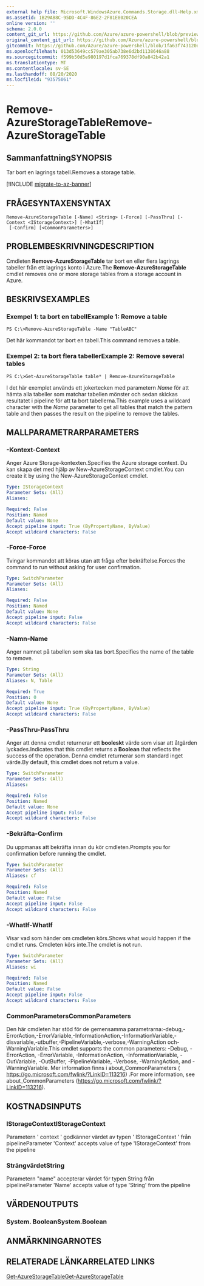```yaml
---
external help file: Microsoft.WindowsAzure.Commands.Storage.dll-Help.xml
ms.assetid: 1B29AB8C-95DD-4C4F-86E2-2F81E8020CEA
online version: ''
schema: 2.0.0
content_git_url: https://github.com/Azure/azure-powershell/blob/preview/src/Storage/Commands.Storage/help/Remove-AzureStorageTable.md
original_content_git_url: https://github.com/Azure/azure-powershell/blob/preview/src/Storage/Commands.Storage/help/Remove-AzureStorageTable.md
gitcommit: https://github.com/Azure/azure-powershell/blob/1fa63f743120d7a7cd6cbb28ee43cd0f4c654af9
ms.openlocfilehash: 013d53649cc579ae305ab738e6d2bd1138646a88
ms.sourcegitcommit: f599b50d5e980197d1fca769378df90a842b42a1
ms.translationtype: MT
ms.contentlocale: sv-SE
ms.lasthandoff: 08/20/2020
ms.locfileid: "93575061"
---
```

# <span data-ttu-id="17144-101">Remove-AzureStorageTable</span><span class="sxs-lookup"><span data-stu-id="17144-101">Remove-AzureStorageTable</span></span>

## <span data-ttu-id="17144-102">Sammanfattning</span><span class="sxs-lookup"><span data-stu-id="17144-102">SYNOPSIS</span></span>
<span data-ttu-id="17144-103">Tar bort en lagrings tabell.</span><span class="sxs-lookup"><span data-stu-id="17144-103">Removes a storage table.</span></span>

[!INCLUDE [migrate-to-az-banner](../../includes/migrate-to-az-banner.md)]

## <span data-ttu-id="17144-104">FRÅGESYNTAXEN</span><span class="sxs-lookup"><span data-stu-id="17144-104">SYNTAX</span></span>

```
Remove-AzureStorageTable [-Name] <String> [-Force] [-PassThru] [-Context <IStorageContext>] [-WhatIf]
 [-Confirm] [<CommonParameters>]
```

## <span data-ttu-id="17144-105">PROBLEMBESKRIVNING</span><span class="sxs-lookup"><span data-stu-id="17144-105">DESCRIPTION</span></span>
<span data-ttu-id="17144-106">Cmdleten **Remove-AzureStorageTable** tar bort en eller flera lagrings tabeller från ett lagrings konto i Azure.</span><span class="sxs-lookup"><span data-stu-id="17144-106">The **Remove-AzureStorageTable** cmdlet removes one or more storage tables from a storage account in Azure.</span></span>

## <span data-ttu-id="17144-107">BESKRIVS</span><span class="sxs-lookup"><span data-stu-id="17144-107">EXAMPLES</span></span>

### <span data-ttu-id="17144-108">Exempel 1: ta bort en tabell</span><span class="sxs-lookup"><span data-stu-id="17144-108">Example 1: Remove a table</span></span>
```
PS C:\>Remove-AzureStorageTable -Name "TableABC"
```

<span data-ttu-id="17144-109">Det här kommandot tar bort en tabell.</span><span class="sxs-lookup"><span data-stu-id="17144-109">This command removes a table.</span></span>

### <span data-ttu-id="17144-110">Exempel 2: ta bort flera tabeller</span><span class="sxs-lookup"><span data-stu-id="17144-110">Example 2: Remove several tables</span></span>
```
PS C:\>Get-AzureStorageTable table* | Remove-AzureStorageTable
```

<span data-ttu-id="17144-111">I det här exemplet används ett jokertecken med parametern *Name* för att hämta alla tabeller som matchar tabellen mönster och sedan skickas resultatet i pipeline för att ta bort tabellerna.</span><span class="sxs-lookup"><span data-stu-id="17144-111">This example uses a wildcard character with the *Name* parameter to get all tables that match the pattern table and then passes the result on the pipeline to remove the tables.</span></span>

## <span data-ttu-id="17144-112">MALLPARAMETRAR</span><span class="sxs-lookup"><span data-stu-id="17144-112">PARAMETERS</span></span>

### <span data-ttu-id="17144-113">-Kontext</span><span class="sxs-lookup"><span data-stu-id="17144-113">-Context</span></span>
<span data-ttu-id="17144-114">Anger Azure Storage-kontexten.</span><span class="sxs-lookup"><span data-stu-id="17144-114">Specifies the Azure storage context.</span></span>
<span data-ttu-id="17144-115">Du kan skapa det med hjälp av New-AzureStorageContext cmdlet.</span><span class="sxs-lookup"><span data-stu-id="17144-115">You can create it by using the New-AzureStorageContext cmdlet.</span></span>

```yaml
Type: IStorageContext
Parameter Sets: (All)
Aliases: 

Required: False
Position: Named
Default value: None
Accept pipeline input: True (ByPropertyName, ByValue)
Accept wildcard characters: False
```

### <span data-ttu-id="17144-116">-Force</span><span class="sxs-lookup"><span data-stu-id="17144-116">-Force</span></span>
<span data-ttu-id="17144-117">Tvingar kommandot att köras utan att fråga efter bekräftelse.</span><span class="sxs-lookup"><span data-stu-id="17144-117">Forces the command to run without asking for user confirmation.</span></span>

```yaml
Type: SwitchParameter
Parameter Sets: (All)
Aliases: 

Required: False
Position: Named
Default value: None
Accept pipeline input: False
Accept wildcard characters: False
```

### <span data-ttu-id="17144-118">-Namn</span><span class="sxs-lookup"><span data-stu-id="17144-118">-Name</span></span>
<span data-ttu-id="17144-119">Anger namnet på tabellen som ska tas bort.</span><span class="sxs-lookup"><span data-stu-id="17144-119">Specifies the name of the table to remove.</span></span>

```yaml
Type: String
Parameter Sets: (All)
Aliases: N, Table

Required: True
Position: 0
Default value: None
Accept pipeline input: True (ByPropertyName, ByValue)
Accept wildcard characters: False
```

### <span data-ttu-id="17144-120">-PassThru</span><span class="sxs-lookup"><span data-stu-id="17144-120">-PassThru</span></span>
<span data-ttu-id="17144-121">Anger att denna cmdlet returnerar ett **booleskt** värde som visar att åtgärden lyckades.</span><span class="sxs-lookup"><span data-stu-id="17144-121">Indicates that this cmdlet returns a **Boolean** that reflects the success of the operation.</span></span>
<span data-ttu-id="17144-122">Denna cmdlet returnerar som standard inget värde.</span><span class="sxs-lookup"><span data-stu-id="17144-122">By default, this cmdlet does not return a value.</span></span>

```yaml
Type: SwitchParameter
Parameter Sets: (All)
Aliases: 

Required: False
Position: Named
Default value: None
Accept pipeline input: False
Accept wildcard characters: False
```

### <span data-ttu-id="17144-123">-Bekräfta</span><span class="sxs-lookup"><span data-stu-id="17144-123">-Confirm</span></span>
<span data-ttu-id="17144-124">Du uppmanas att bekräfta innan du kör cmdleten.</span><span class="sxs-lookup"><span data-stu-id="17144-124">Prompts you for confirmation before running the cmdlet.</span></span>

```yaml
Type: SwitchParameter
Parameter Sets: (All)
Aliases: cf

Required: False
Position: Named
Default value: False
Accept pipeline input: False
Accept wildcard characters: False
```

### <span data-ttu-id="17144-125">-WhatIf</span><span class="sxs-lookup"><span data-stu-id="17144-125">-WhatIf</span></span>
<span data-ttu-id="17144-126">Visar vad som händer om cmdleten körs.</span><span class="sxs-lookup"><span data-stu-id="17144-126">Shows what would happen if the cmdlet runs.</span></span>
<span data-ttu-id="17144-127">Cmdleten körs inte.</span><span class="sxs-lookup"><span data-stu-id="17144-127">The cmdlet is not run.</span></span>

```yaml
Type: SwitchParameter
Parameter Sets: (All)
Aliases: wi

Required: False
Position: Named
Default value: False
Accept pipeline input: False
Accept wildcard characters: False
```

### <span data-ttu-id="17144-128">CommonParameters</span><span class="sxs-lookup"><span data-stu-id="17144-128">CommonParameters</span></span>
<span data-ttu-id="17144-129">Den här cmdleten har stöd för de gemensamma parametrarna:-debug,-ErrorAction,-ErrorVariable,-InformationAction,-InformationVariable,-disvariable,-utbuffer,-PipelineVariable,-verbose,-WarningAction och-WarningVariable.</span><span class="sxs-lookup"><span data-stu-id="17144-129">This cmdlet supports the common parameters: -Debug, -ErrorAction, -ErrorVariable, -InformationAction, -InformationVariable, -OutVariable, -OutBuffer, -PipelineVariable, -Verbose, -WarningAction, and -WarningVariable.</span></span> <span data-ttu-id="17144-130">Mer information finns i about_CommonParameters ( https://go.microsoft.com/fwlink/?LinkID=113216) .</span><span class="sxs-lookup"><span data-stu-id="17144-130">For more information, see about_CommonParameters (https://go.microsoft.com/fwlink/?LinkID=113216).</span></span>

## <span data-ttu-id="17144-131">KOSTNADS</span><span class="sxs-lookup"><span data-stu-id="17144-131">INPUTS</span></span>

### <span data-ttu-id="17144-132">IStorageContext</span><span class="sxs-lookup"><span data-stu-id="17144-132">IStorageContext</span></span>

<span data-ttu-id="17144-133">Parametern ' context ' godkänner värdet av typen ' IStorageContext ' från pipeline</span><span class="sxs-lookup"><span data-stu-id="17144-133">Parameter 'Context' accepts value of type 'IStorageContext' from the pipeline</span></span>

### <span data-ttu-id="17144-134">Strängvärdet</span><span class="sxs-lookup"><span data-stu-id="17144-134">String</span></span>

<span data-ttu-id="17144-135">Parametern "name" accepterar värdet för typen String från pipeline</span><span class="sxs-lookup"><span data-stu-id="17144-135">Parameter 'Name' accepts value of type 'String' from the pipeline</span></span>

## <span data-ttu-id="17144-136">VÄRDEN</span><span class="sxs-lookup"><span data-stu-id="17144-136">OUTPUTS</span></span>

### <span data-ttu-id="17144-137">System. Boolean</span><span class="sxs-lookup"><span data-stu-id="17144-137">System.Boolean</span></span>

## <span data-ttu-id="17144-138">ANMÄRKNINGAR</span><span class="sxs-lookup"><span data-stu-id="17144-138">NOTES</span></span>

## <span data-ttu-id="17144-139">RELATERADE LÄNKAR</span><span class="sxs-lookup"><span data-stu-id="17144-139">RELATED LINKS</span></span>

[<span data-ttu-id="17144-140">Get-AzureStorageTable</span><span class="sxs-lookup"><span data-stu-id="17144-140">Get-AzureStorageTable</span></span>](./Get-AzureStorageTable.md)
